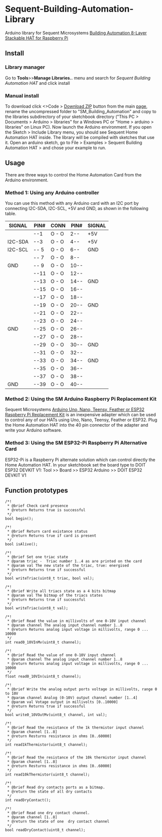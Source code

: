 # Sequent-Building-Automation-Library
Arduino library for Sequent Microsystems [Building Automation 8-Layer Stackable HAT for Raspberry Pi](https://sequentmicrosystems.com/products/building-automation-8-layer-stackable-hat-v4-for-raspberry-pi)

## Install
### Library manager
Go to **Tools**>>**Manage Libraries..** menu and search for *Sequent Building Automation HAT* and click install 
### Manual install
To download click <>Code > [Download ZIP](https://github.com/SequentMicrosystems/Sequent-Building-Automation-Library/archive/refs/heads/main.zip) button from the main [page](https://github.com/SequentMicrosystems/Sequent-Building-Automation-Library), rename the uncompressed folder to "SM_Building_Automation" 
and copy to the libraries subdirectory of your sketchbook directory ("This PC > Documents > Arduino > libraries" for a Windows PC
 or "Home > arduino > libraries" on Linux PC). Now launch the Arduino environment. If you open the Sketch > Include Library menu, you should see Sequent Home Automation HAT inside. 
 The library will be compiled with sketches that use it. Open an arduino sketch, go to File > Examples > Sequent Building Automation HAT > and chose your example to run.

## Usage
There are three ways to control the Home Automation Card from the Arduino environment.

### Method 1: Using any Arduino controller
You can use this method with any Arduino card with an I2C port by connecting I2C-SDA, I2C-SCL, +5V and GND, as shown in the following table.
      
| SIGNAL | PIN# |CONN| PIN# | SIGNAL|
|---|---|---|---|---|
| | --1 | O - O | 2-- |  +5V | 
| I2C-SDA | --3| O - O | 4-- |  +5V |
| I2C-SCL |-- 5|O - O| 6--|  GND |
|  |-- 7|O - O| 8--||
| GND |-- 9|O - O|10--||
| |--11|O - O|12--||
| |--13|O - O|14--| GND|
| |--15|O - O|16--||
||--17|O - O|18--||
||--19|O - O|20--|  GND|
||--21|O - O|22--||
||--23|O - O|24--||
|GND |--25|O - O|26--||
||--27|O - O|28--||
||--29|O - O|30--|  GND|
||--31|O - O|32--||
||--33|O - O|34--|  GND|
||--35|O - O|36--||
||--37|O - O|38--||
|GND |--39|O - O|40--||
 
### Method 2: Using the SM Arduino Raspberry Pi Replacement Kit
Sequent Microsystems [Arduino Uno, Nano, Teensy, Feather or ESP32 Raspberry Pi Replacement Kit](https://sequentmicrosystems.com/products/raspberry-pi-replacement-card) is an inexpensive adapter which can be used to control any of our HATs using Uno, Nano, Teensy, Feather or ESP32. Plug the Home Automation HAT into the 40 pin connector of the adapter and write your Arduino software.

### Method 3: Using the SM ESP32-Pi Raspberry Pi Alternative Card
ESP32-Pi is a Raspberry Pi alternate solution which can control directly the Home Automation HAT.
In your sketchbook set the board type to DOIT ESP32 DEVKIT V1: Tool >> Board >> ESP32 Arduino >> DOIT ESP32 DEVKIT V1

## Function prototypes

	/*!
	 * @brief Check card presence
	 * @return Returns true is successful
	 */
	bool begin();

	/*!
	 * @brief Return card existance status
	 * @return Returns true if card is present
	 */
	bool isAlive();

	/*!
	 * @brief Set one triac state
	 * @param triac -  Triac number 1..4 as are printed on the card
	 * @param val The new state of the triac, true: energised
	 * @return Returns true if successful
	 */
	bool writeTriac(uint8_t triac, bool val);

	/*!
	 * @brief Write all triacs state as a 4 bits bitmap
	 * @param val The bitmap of the triacs states
	 * @return Returns true if successful
	 */
	bool writeTriac(uint8_t val);

	/*!
	 * @brief Read the value in millivolts of one 0-10V input channel
	 * @param channel The analog input channel number 1..8
	 * @return Returns analog input voltage in millivolts, range 0 ... 10000
	 */
	int read0_10VInMv(uint8_t channel);

	/*!
	 * @brief Read the value of one 0-10V input channel
	 * @param channel The analog input channel number 1..8
	 * @return Returns analog input voltage in millivolts, range 0 ... 10000
	 */
	float read0_10VIn(uint8_t channel);

	/*!
	 * @brief Write the analog output ports voltage in millivolts, range 0 to 10V
	 * @param channel Analog (0-10V) output channel number [1..4]
	 * @param val Votage output in millivolts [0..10000]
	 * @return Returns true if successful
	 */
	bool write0_10VOutMv(uint8_t channel, int val);

	/*!
	 * @brief Read the resistance of the 1k thermistor input channel
	 * @param channel [1..8]
	 * @return Resturns resistance in ohms [0..60000]
	 */
	int read1kThermistor(uint8_t channel);

	/*!
	 * @brief Read the resistance of the 10k thermistor input channel
	 * @param channel [1..8]
	 * @return Resturns resistance in ohms [0..60000]
	 */
	int read10kThermistor(uint8_t channel);

	/*!
	 * @brief Read dry contacts ports as a bitmap.
	 * @return the state of all dry contacts
	 */
	int readDryContact();

	/*!
	 * @brief Read one dry contact channel.
	 * @param channel [1..8]
	 * @return the state of one  dry contact channel
	 */
	bool readDryContact(uint8_t channel);
